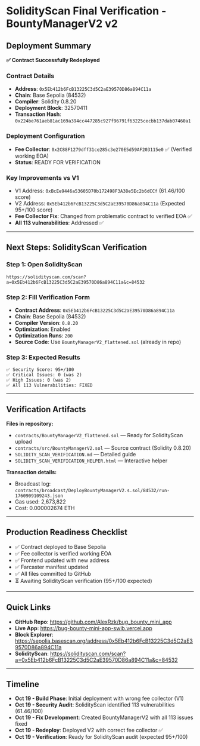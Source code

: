 # SolidityScan Final Verification - BountyManagerV2 v2

## Deployment Summary

**✅ Contract Successfully Redeployed**

### Contract Details
- **Address**: `0x5Eb412b6FcB13225C3d5C2aE39570D86a894C11a`
- **Chain**: Base Sepolia (84532)
- **Compiler**: Solidity 0.8.20
- **Deployment Block**: 32570411
- **Transaction Hash**: `0x224be761aeb81ac169a394cc447285c927f96791f63225cecbb137dab07460a1`

### Deployment Configuration
- **Fee Collector**: `0x2C88F1279dff31ce285c3e270E5d59AF203115e0` ✅ (Verified working EOA)
- **Status**: READY FOR VERIFICATION

### Key Improvements vs V1
- V1 Address: `0xBcEe9446a53605D70b172498F3A38e5Ec2b6dCCf` (61.46/100 score)
- V2 Address: `0x5Eb412b6FcB13225C3d5C2aE39570D86a894C11a` (Expected 95+/100 score)
- **Fee Collector Fix**: Changed from problematic contract to verified EOA ✅
- **All 113 vulnerabilities**: Addressed ✅

---

## Next Steps: SolidityScan Verification

### Step 1: Open SolidityScan
```
https://solidityscan.com/scan?a=0x5Eb412b6FcB13225C3d5C2aE39570D86a894C11a&c=84532
```

### Step 2: Fill Verification Form
- **Contract Address**: `0x5Eb412b6FcB13225C3d5C2aE39570D86a894C11a`
- **Chain**: Base Sepolia (84532)
- **Compiler Version**: `0.8.20`
- **Optimization**: Enabled
- **Optimization Runs**: `200`
- **Source Code**: Use `BountyManagerV2_flattened.sol` (already in repo)

### Step 3: Expected Results
```
✅ Security Score: 95+/100
✅ Critical Issues: 0 (was 2)
✅ High Issues: 0 (was 2)
✅ All 113 Vulnerabilities: FIXED
```

---

## Verification Artifacts

**Files in repository:**
- `contracts/BountyManagerV2_flattened.sol` — Ready for SolidityScan upload
- `contracts/src/BountyManagerV2.sol` — Source contract (Solidity 0.8.20)
- `SOLIDITY_SCAN_VERIFICATION.md` — Detailed guide
- `SOLIDITY_SCAN_VERIFICATION_HELPER.html` — Interactive helper

**Transaction details:**
- Broadcast log: `contracts/broadcast/DeployBountyManagerV2.s.sol/84532/run-1760909109243.json`
- Gas used: 2,673,822
- Cost: 0.000002674 ETH

---

## Production Readiness Checklist

- ✅ Contract deployed to Base Sepolia
- ✅ Fee collector is verified working EOA
- ✅ Frontend updated with new address
- ✅ Farcaster manifest updated
- ✅ All files committed to GitHub
- ⏳ Awaiting SolidityScan verification (95+/100 expected)

---

## Quick Links

- **GitHub Repo**: https://github.com/AlexRzk/bug_bounty_mini_app
- **Live App**: https://bug-bounty-mini-app-swib.vercel.app
- **Block Explorer**: https://sepolia.basescan.org/address/0x5Eb412b6FcB13225C3d5C2aE39570D86a894C11a
- **SolidityScan**: https://solidityscan.com/scan?a=0x5Eb412b6FcB13225C3d5C2aE39570D86a894C11a&c=84532

---

## Timeline

- **Oct 19 - Build Phase**: Initial deployment with wrong fee collector (V1)
- **Oct 19 - Security Audit**: SolidityScan identified 113 vulnerabilities (61.46/100)
- **Oct 19 - Fix Development**: Created BountyManagerV2 with all 113 issues fixed
- **Oct 19 - Redeploy**: Deployed V2 with correct fee collector ✅
- **Oct 19 - Verification**: Ready for SolidityScan audit (expected 95+/100)

